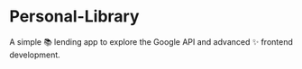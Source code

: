 # Personal-Library
A simple 📚 lending app to explore the Google API and advanced ✨ frontend development. 

